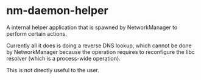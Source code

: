 nm-daemon-helper
================

A internal helper application that is spawned by NetworkManager
to perform certain actions.

Currently all it does is doing a reverse DNS lookup, which
cannot be done by NetworkManager because the operation requires
to reconfigure the libc resolver (which is a process-wide operation).

This is not directly useful to the user.
